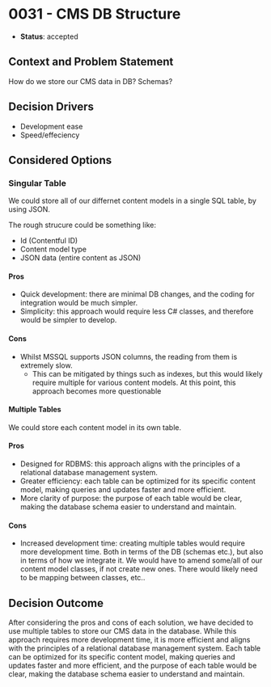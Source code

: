 # 0031 - CMS DB Structure

* **Status**: accepted

## Context and Problem Statement

How do we store our CMS data in DB? Schemas?

## Decision Drivers

- Development ease
- Speed/effeciency
  
## Considered Options

### Singular Table

We could store all of our differnet content models in a single SQL table, by using JSON.

The rough strucure could be something like:
- Id (Contentful ID)
- Content model type
- JSON data (entire content as JSON)

#### Pros

- Quick development: there are minimal DB changes, and the coding for integration would be much simpler.
- Simplicity: this approach would require less C# classes, and therefore would be simpler to develop.

#### Cons

- Whilst MSSQL supports JSON columns, the reading from them is extremely slow.
  - This can be mitigated by things such as indexes, but this would likely require multiple for various content models. At this point, this approach becomes more questionable


#### Multiple Tables

We could store each content model in its own table.

#### Pros

- Designed for RDBMS: this approach aligns with the principles of a relational database management system.
- Greater efficiency: each table can be optimized for its specific content model, making queries and updates faster and more efficient.
- More clarity of purpose: the purpose of each table would be clear, making the database schema easier to understand and maintain.

#### Cons

- Increased development time: creating multiple tables would require more development time. Both in terms of the DB (schemas etc.), but also in terms of how we integrate it. We would have to amend some/all of our content model classes, if not create new ones. There would likely need to be mapping between classes, etc..

## Decision Outcome

After considering the pros and cons of each solution, we have decided to use multiple tables to store our CMS data in the database. While this approach requires more development time, it is more efficient and aligns with the principles of a relational database management system. Each table can be optimized for its specific content model, making queries and updates faster and more efficient, and the purpose of each table would be clear, making the database schema easier to understand and maintain.